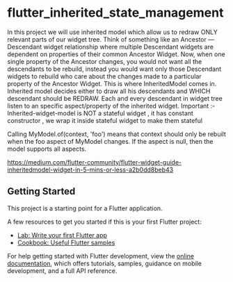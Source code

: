 # flutter_inherited_state_management

In this project we will use inherited model which allow us to redraw ONLY relevant parts of our widget tree.
Think of something like an Ancestor — Descendant widget relationship where multiple Descendant widgets
are dependent on properties of their common Ancestor Widget. Now, when one single property of the
Ancestor changes, you would not want all the descendants to be rebuild, instead you would want only those Descendant widgets
to rebuild who care about the changes made to a particular property of the Ancestor Widget.
This is where InheritedModel comes in.
Inherited model decides either to draw all his descendants and WHICH descendant should be REDRAW.
Each and every descendant in widget tree listen to an specific aspect/property of the inherited widget.
Important :- Inherited-widget-model is NOT a stateful widget , it has constant constructor , we wrap it inside stateful widget to make them stateful

Calling MyModel.of(context, 'foo') means that context should only be rebuilt when the foo aspect of MyModel changes. If the aspect is null, then the model supports all aspects.



https://medium.com/flutter-community/flutter-widget-guide-inheritedmodel-widget-in-5-mins-or-less-a2b0dd8beb43
## Getting Started

This project is a starting point for a Flutter application.

A few resources to get you started if this is your first Flutter project:

- [Lab: Write your first Flutter app](https://docs.flutter.dev/get-started/codelab)
- [Cookbook: Useful Flutter samples](https://docs.flutter.dev/cookbook)

For help getting started with Flutter development, view the
[online documentation](https://docs.flutter.dev/), which offers tutorials,
samples, guidance on mobile development, and a full API reference.
